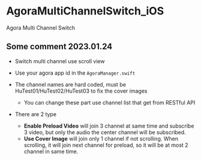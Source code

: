 # AgoraMultiChannelSwitch_iOS
Agora Multi Channel Switch

## Some comment 2023.01.24

* Switch multi channel use scroll view
* Use your agora app id in the ```AgoraManager.swift```
* The channel names are hard coded, must be HuTest01/HuTest02/HuTest03 to fix the cover images

    * You can change these part use channel list that get from RESTful API
    
* There are 2 type

    * **Enable Preload Video** will join 3 channel at same time and subscribe 3 video, but only the audio the center channel will be subscribed.
    * **Use Cover Image** will join only 1 channel if not scrolling. When scrolling, it will join next channel for preload, so it will be at most 2 channel in same time.
